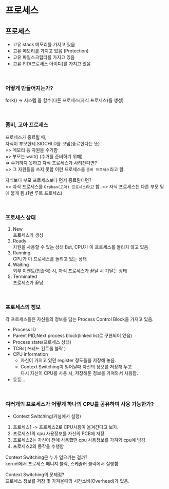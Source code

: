 # 프로세스

## 프로세스
- 고유 stack 메모리를 가지고 있음
- 고유 메모리를 가지고 있음 (Protection)
- 고유 파일스크립터를 가지고 있음
- 고유 PID(프로세스 아이디)를 가지고 있음

<br>

### **어떻게 만들어지는가?**
fork() => 시스템 콜 함수(다른 프로세스(자식 프로세스)를 생성)  

<br>

### **좀비, 고아 프로세스**
프로세스가 종료될 때,  
자식이 부모한테 SIGCHLD를 보냄(종료한다는 뜻)  
=> 메모리 등 자원을 수거함  
=> 부모는 wait() (수거를 준비하기 위해)  
=> 수거하지 못하고 자식 프로세스가 사리잔다면?  
=> 그 자원들을 쓰지 못함 이런 프로세스를 `좀비 프로세스`라고 함.  

자식보다 부모 프로세스보다 먼저 종료된다면?  
=> 자식 프로세스를 `Orphan(고아) 프로세스`라고 함.
=> 자식 프로세스는 다른 부모 밑에 붙게 됨.(1번 루트 프로세스)

<br>

### **프로세스 상태**
1. New  
프로세스가 생성
2. Ready  
자원을 사용할 수 있는 상태 But, CPU가 이 프로세스를 돌리지 않고 있음
3. Running  
CPU가 이 프로세스를 돌리고 있는 상태
4. Waiting  
외부 이벤트(입출력) 시, 자식 프로세스가 끝날 시 기달는 상태
5. Terminated  
프로세스가 끝남

<br>

### **프로세스의 정보**  
각 프로세스들은 자신들의 정보를 담는 Process Control Block을 가지고 있음.  
- Process ID
- Parent PID,Next process block(linked list로 구현되어 있음)
- Process state(프로세스 상태)
- TCBs( 쓰레드 컨트롤 블락 )
- CPU information
    - 자신이 가지고 있던 register 정도들을 저장해 놓음.  
    - Context Switching이 일어날때 자신의 정보를 저장해 두고  
    다시 자신이 CPU를 사용 시, 저장해둔 정보를 가져와서 사용함.
- 등등...

<br>

### **여러개의 프로세스가 어떻게 하나의 CPU를 공유하며 사용 가능한가?**  
- Context Switching(커널에서 실행)  
1. 프로세스1 -> 프로세스2로 CPU사용이 옮겨간다고 보자.  
2. 프로세스1의 cpu 사용정보를 자신의 PCB에 저장.
3. 프로세스2는 자신이 전에 사용했떤 cpu 사용정보를 가져와 cpu에 넘김
4. 프로세스2의 동작을 수행함

Context Switching은 누가 일으키는 걸까?  
kernel에서 프로세스 메니지 블락, 스케줄러 블락에서 실행함  

Context Switching의 문제점?  
프로세스 정보를 저장 및 가져올때의 시간소비(Overhead)가 있음.  
